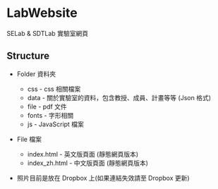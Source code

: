 # LabWebsite
SELab & SDTLab 實驗室網頁

## Structure
* Folder 資料夾
  * css - css 相關檔案  
  * data - 關於實驗室的資料，包含教授、成員、計畫等等 (Json 格式)  
  * file - pdf 文件  
  * fonts - 字形相關
  * js - JavaScript 檔案  
* File 檔案
  * index.html - 英文版頁面 (靜態網頁版本)
  * index_zh.html - 中文版頁面 (靜態網頁版本)

* 照片目前是放在 Dropbox 上(如果連結失效請至 Dropbox 更新)
